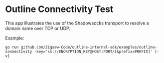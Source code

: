 # Outline Connectivity Test

This app illustrates the use of the Shadowsocks transport to resolve a domain name over TCP or UDP.

Example:
```
go run github.com/Jigsaw-Code/outline-internal-sdk/examples/outline-connectivity -key='ss://ENCRYPTION_KEY@HOST:PORT/[&prefix=PREFIX]' [-v]
```